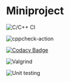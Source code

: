# Miniproject
![C/C++ CI](https://github.com/99002620/cpp-mini-project/workflows/C/C++%20CI/badge.svg?branch=main)

![cppcheck-action](https://github.com/99002620/cpp-mini-project/workflows/cppcheck-action/badge.svg)

[![Codacy Badge](https://app.codacy.com/project/badge/Grade/566a94542f9e4320915af7be0d77f4ce)](https://www.codacy.com/gh/99002620/cpp-mini-project/dashboard?utm_source=github.com&amp;utm_medium=referral&amp;utm_content=99002620/cpp-mini-project&amp;utm_campaign=Badge_Grade)

![Valgrind](https://github.com/99002620/cpp-mini-project/workflows/Valgrind/badge.svg)

![Unit testing](https://github.com/99002620/cpp-mini-project/workflows/Unit%20testing/badge.svg)


